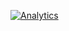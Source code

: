 [![Analytics](https://cloud-tools-for-java-metrics.appspot.com/UA-121724379-2?useReferer)](https://github.com/igrigorik/ga-beacon)
